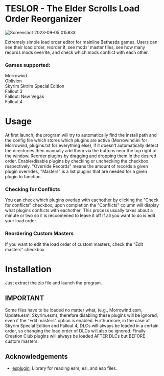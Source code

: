 # TESLOR - The Elder Scrolls Load Order Reorganizer
![Screenshot 2023-09-05 015833](https://github.com/george0815/TESLOR/assets/20736715/de66b373-8234-4755-af42-9ab573101a54)




Extremely simple load order editor for mainline Bethesda games. Users can see their load order, reorder it, see mods' master files, see how many records mods overrite, and check which mods conflict with each other. 

### Games supported:
Morrowind <br/>
Oblivion<br/>
Skyrim
Sktrim Special Edition<br/>
Fallout 3<br/>
Fallout: New Vegas<br/>
Fallout 4<br/>

# Usage
At first launch, the program will try to automatically find the install path and the config file which stores which plugins are active (Morrowind.ini for Morrowind, plugins.txt for everything else), if it doesn't automatically detect the directories then manually 
add them via the buttons near the top right of the window. Reorder plugins by dragging and dropping them in the desired order. Enable/disable plugins by checking or unchecking the checkbox respectively. "Override Records" means the amount of records a given plugin 
overrides, "Masters" is a list plugins that are needed for a given plugin to function.
### Checking for Conflicts
You can check which plugins overlap with eachother by clicking the "Check for conflicts" checkbox, upon completion the "Conflicts" column will display what plugins conflicts with 
eachother. This process usually takes about a minute or two so it is reccomened to leave it off if all you want to do is edit your load order. 
### Reordering Custom Masters
If you want to edit the load order of custom masters, check the "Edit masters" checkbox. 
 


# Installation
Just extract the zip file and launch the program.



## **IMPORTANT**
Some files have to be loaded no matter what, (e.g., Morrowind.esm, Update.esm, Skyrim.esm), therefore disabling these plugins will be ignored, even if the "Edit masters" option is enabled. Furthurmore, in the case of Skyrim Special Edition and Fallout 4, DLCs 
will always be loaded in a certain order, so changing the load order of DLCs will also be ignored. Finally Creation Club plugins will always be loaded AFTER DLCs but BEFORE custom masters.
 

## Acknowledgements

- [esplugin](https://github.com/Ortham/esplugin): Library for reading esm, esl, and esp files.
